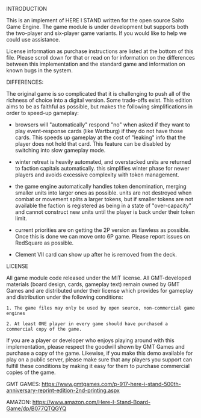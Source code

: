INTRODUCTION

This is an implement of HERE I STAND written for the open source Saito Game 
Engine. The game module is under development but supports both the two-player 
and six-player game variants. If you would like to help we could use assistance.

License information as purchase instructions are listed at the bottom of this
file. Please scroll down for that or read on for information on the differences
between this implementation and the standard game and information on known bugs
in the system.


DIFFERENCES:

The original game is so complicated that it is challenging to push all of the 
richness of choice into a digital version. Some trade-offs exist. This edition
aims to be as faithful as possible, but makes the following simplifications in
order to speed-up gameplay:

 - browsers will "automatically" respond "no" when asked if they want to play 
   event-response cards (like Wartburg) if they do not have those cards. This 
   speeds up gameplay at the cost of "leaking" info that the player does not
   hold that card. This feature can be disabled by switching into slow gameplay
   mode.

 - winter retreat is heavily automated, and overstacked units are returned to 
   faction capitals automatically. this simplifies winter phase for newer 
   players and avoids excessive complexity with token management.

 - the game engine automatically handles token denomination, merging smaller 
   units into larger ones as possible. units are not destroyed when combat 
   or movement splits a larger tokens, but if smaller tokens are not available
   the faction is registered as being in a state of "over-capacity" and cannot
   construct new units until the player is back under their token limit. 

 - current priorities are on getting the 2P version as flawless as possible. Once
   this is done we can move onto 6P game. Please report issues on RedSquare as
   possible.

 - Clement VII card can show up after he is removed from the deck.




LICENSE

All game module code released under the MIT license. All GMT-developed materials 
(board design, cards, gameplay text) remain owned by GMT Games and are distributed 
under their license which provides for gameplay and distribution under the 
following conditions:

    1. The game files may only be used by open source, non-commercial game engines

    2. At least ONE player in every game should have purchased a commercial copy of the game.

If you are a player or developer who enjoys playing around with this implementation, 
please respect the goodwill shown by GMT Games and purchase a copy of the game. 
Likewise, if you make this demo available for play on a public server, please make 
sure that any players you support can fulfill these conditions by making it easy for 
them to purchase commercial copies of the game.

GMT GAMES:
https://www.gmtgames.com/p-917-here-i-stand-500th-anniversary-reprint-edition-2nd-printing.aspx

AMAZON:
https://www.amazon.com/Here-I-Stand-Board-Game/dp/B077QTQGYQ




